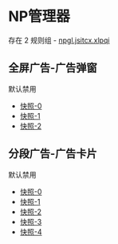 # NP管理器

存在 2 规则组 - [npgl.jsitcx.xlpqi](/src/apps/npgl.jsitcx.xlpqi.ts)

## 全屏广告-广告弹窗

默认禁用

- [快照-0](https://i.gkd.li/i/12799926)
- [快照-1](https://i.gkd.li/i/12799942)
- [快照-2](https://i.gkd.li/i/12800095)

## 分段广告-广告卡片

默认禁用

- [快照-0](https://i.gkd.li/i/12799977)
- [快照-1](https://i.gkd.li/i/12800107)
- [快照-2](https://i.gkd.li/i/12800034)
- [快照-3](https://i.gkd.li/i/12800162)
- [快照-4](https://i.gkd.li/i/12799995)
